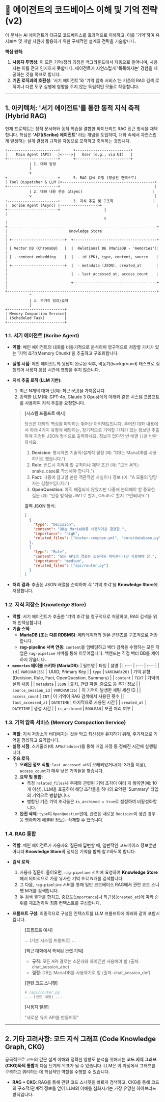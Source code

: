 # 🧠 에이전트의 코드베이스 이해 및 기억 전략 (v2)

이 문서는 AI 에이전트가 대규모 코드베이스를 효과적으로 이해하고, 이를 '기억'하여 유지보수 및 개발 지원에 활용하기 위한 구체적인 설계와 전략을 기술합니다.

**핵심 원칙**:
1.  **사용자 투명성**: 이 모든 기억/정리 과정은 백그라운드에서 자동으로 일어나며, 사용자는 이를 전혀 인지하지 못합니다. 에이전트가 자연스럽게 '똑똑해지는' 경험을 제공하는 것을 목표로 합니다.
2.  **기존 로직과의 호환성**: '서기 에이전트'와 '기억 압축 서비스'는 기존의 RAG 검색 로직이나 다른 도구 실행에 영향을 주지 않는 독립적인 모듈로 작동합니다.

---

## 1. 아키텍처: '서기 에이전트'를 통한 동적 지식 축적 (Hybrid RAG)

현재 프로젝트는 정적 문서화와 동적 학습을 결합한 하이브리드 RAG 접근 방식을 채택합니다. 핵심은 **'서기(Scribe) 에이전트'** 라는 개념을 도입하여, 대화 속에서 자연스럽게 발생하는 설계 결정과 규칙을 자동으로 포착하고 축적하는 것입니다.

```
+-----------------------+      +-------------------------+      
|    Main Agent (API)   |<---->|   User (e.g., via UI)   |      
+-----------------------+      +-------------------------+      
           | 1. 대화 발생                                             
           |                                                          
           v                                                        
+-----------------------+      5. RAG 검색 요청 (향상된 컨텍스트)
| Tool Dispatcher & LLM |<------------------------------------------+
+-----------------------+                                           |
           | 2. 대화 내용 전송 (Async)                                |
           v                                                        |
+-----------------------+      3. 지식 추출 및 구조화                  |
|  Scribe Agent (Async) |----------------->+                         |
+-----------------------+                    |                         |
                                             v                         |
+--------------------------------------------------------------------+  
|                            Knowledge Store                           |  
| +------------------------+  +--------------------------------------+ |  
| | Vector DB (ChromaDB)   |  |  Relational DB (MariaDB - 'memories')| |  
| | - content_embedding    |  |  - id (PK), type, content, source    | |  
| +------------------------+  |  - metadata (JSON), created_at       | |  
|                             |  - last_accessed_at, access_count    | |  
|                             +--------------------------------------+ |  
+--------------------------------------------------------------------+  
           ^                                                        
           | 4. 주기적 정리/요약                                      
           |                                                        
+--------------------------+                                        
| Memory Compaction Service|                                        
| (Scheduled Task)         |                                        
+--------------------------+                                        
```

### 1.1. 서기 에이전트 (Scribe Agent)

-   **역할**: 메인 에이전트의 대화를 비동기적으로 분석하여 영구적으로 저장할 가치가 있는 '기억 조각(Memory Chunk)'을 추출하고 구조화합니다.
-   **실행 시점**: 메인 에이전트의 응답이 완료된 직후, 비동기(background) 태스크로 실행되어 사용자 응답 시간에 영향을 주지 않습니다.
-   **지식 추출 로직 (LLM 기반)**:
    1.  최근 N개의 대화 턴(예: 최근 5턴)을 가져옵니다.
    2.  강력한 LLM(예: GPT-4o, Claude 3 Opus)에게 아래와 같은 시스템 프롬프트를 사용하여 지식 추출을 요청합니다.

    > **[시스템 프롬프트 예시]**
    >
    > 당신은 대화의 핵심을 파악하는 뛰어난 아키텍트입니다. 주어진 대화 내용에서 아래 4가지 유형에 해당하는, 장기적으로 기억할 가치가 있는 정보만 추출하여 지정된 JSON 형식으로 출력하세요. 정보가 없다면 빈 배열 `[]`을 반환하세요.
    >
    > 1.  **Decision**: 명시적인 기술적/설계적 결정 (예: "DB는 MariaDB를 사용하기로 했습니다.")
    > 2.  **Rule**: 반드시 지켜야 할 규칙이나 제약 조건 (예: "모든 API는 snake_case로 작성해야 합니다.")
    > 3.  **Fact**: 나중에 참고할 만한 객관적인 사실이나 정보 (예: "A 모듈의 담당자는 김철수입니다.")
    > 4.  **OpenQuestion**: 아직 해결되지 않았지만 나중에 논의해야 할 중요한 질문 (예: "인증 방식을 JWT로 할지, OAuth로 할지 고민되네요.")
    >
    > **출력 JSON 형식:**
    >
    > ```json
    > [
    >   {
    >     "type": "Decision",
    >     "content": "DB는 MariaDB를 사용하기로 결정함.",
    >     "importance": "high",
    >     "related_files": ["docker-compose.yml", "core/database.py"]
    >   },
    >   {
    >     "type": "Rule",
    >     "content": "모든 API의 경로는 소문자와 하이픈(-)만 사용해야 함.",
    >     "importance": "medium",
    >     "related_files": ["api/router.py"]
    >   }
    > ]
    > ```

-   **처리 결과**: 추출된 JSON 배열을 순회하며 각 '기억 조각'을 **Knowledge Store**에 저장합니다.

### 1.2. 지식 저장소 (Knowledge Store)

-   **역할**: 서기 에이전트가 추출한 '기억 조각'을 영구적으로 저장하고, RAG 검색을 위해 인덱싱합니다.
-   **기술 스택**:
    -   **MariaDB (또는 다른 RDBMS)**: 메타데이터와 원본 콘텐츠를 구조적으로 저장합니다.
    -   **rag-pipeline 서버 연동**: `content`를 임베딩하고 벡터 검색을 수행하는 모든 작업은 `rag-pipeline` 서버를 통해 이루어집니다. 백엔드는 직접 벡터 DB를 제어하지 않습니다.
-   **`memories` 테이블 스키마 (MariaDB)**:
    | 필드명 | 타입 | 설명 |
    | :--- | :--- | :--- |
    | `id` | `VARCHAR(36)` | UUID, Primary Key |
    | `type` | `VARCHAR(20)` | 기억 유형 (Decision, Rule, Fact, OpenQuestion, Summary) |
    | `content` | `TEXT` | 기억의 실제 내용 |
    | `metadata` | `JSON` | 출처, 관련 파일, 중요도 등 추가 정보 |
    | `source_session_id` | `VARCHAR(36)` | 이 기억이 발생한 채팅 세션 ID |
    | `access_count` | `INT` | 이 기억이 RAG 검색에서 사용된 횟수 |
    | `last_accessed_at` | `DATETIME` | 마지막으로 사용된 시간 |
    | `created_at` | `DATETIME` | 생성 시간 |
    | `is_archived` | `BOOLEAN` | 보관 처리 여부 |

### 1.3. 기억 압축 서비스 (Memory Compaction Service)

-   **역할**: 지식 저장소가 비대해지는 것을 막고 최신성을 유지하기 위해, 주기적으로 기억을 정리하고 요약합니다.
-   **실행 시점**: 스케줄러(예: `APScheduler`)를 통해 매일 자정 등 정해진 시간에 실행됩니다.
-   **주요 로직**:
    1.  **오래된 정보 식별**: `last_accessed_at`이 오래되었거나(예: 3개월 이상), `access_count`가 매우 낮은 기억들을 찾습니다.
    2.  **요약 및 병합**:
        -   특정 `related_files`나 주제와 관련된 기억 조각이 여러 개 쌓이면(예: 10개 이상), LLM을 호출하여 해당 조각들을 하나의 요약된 'Summary' 타입의 기억으로 병합합니다.
        -   병합된 기존 기억 조각들은 `is_archived = true`로 설정하여 비활성화합니다.
    3.  **완전 삭제**: `type`이 `OpenQuestion`인데, 관련된 새로운 `Decision`이 생긴 경우 등 명확하게 해결된 정보는 삭제할 수 있습니다.

### 1.4. RAG 통합

-   **역할**: 메인 에이전트가 사용자의 질문에 답변할 때, 일반적인 코드베이스 정보뿐만 아니라 **Knowledge Store**의 정제된 기억을 함께 참고하도록 합니다.
-   **검색 로직**:
    1.  사용자 질문이 들어오면, `rag-pipeline` 서버에 요청하여 **Knowledge Store**에서 의미적으로 가장 유사한 기억 조각 N개를 검색합니다.
    2.  그 다음, `rag-pipeline` 서버를 통해 일반 코드베이스 RAG에서 관련 코드 스니펫 M개를 검색합니다.
    3.  두 검색 결과를 합치고, 중요도(`importance`)나 최근성(`created_at`)에 따라 순위를 재조정하여 최종 컨텍스트를 구성합니다.
-   **프롬프트 구성**: 최종적으로 구성된 컨텍스트를 LLM 프롬프트에 아래와 같이 포함시킵니다.

    > **[프롬프트 예시]**
    >
    > ... (기본 시스템 프롬프트) ...
    >
    > **[최근 대화에서 축적된 관련 기억]**
    >
    > -   **규칙**: 모든 API 경로는 소문자와 하이픈만 사용해야 함 (출처: chat_session_abc)
    > -   **결정**: DB는 MariaDB를 사용하기로 함 (출처: chat_session_def)
    >
    > **[관련 코드 스니펫]**
    >
    > ```python
    > # /api/router.py
    > ... (코드 내용) ...
    > ```
    >
    > **[사용자 질문]**
    >
    > "새로운 유저 API를 만들어줘"

---

## 2. 기타 고려사항: 코드 지식 그래프 (Code Knowledge Graph, CKG)

궁극적으로 코드의 깊은 설계 이해와 정확한 영향도 분석을 위해서는 **코드 지식 그래프(CKG)와의 통합**이 다음 단계의 목표가 될 수 있습니다. LLM은 이 과정에서 그래프를 구축하고 쿼리하는 데 핵심적인 역할을 수행할 수 있습니다.

-   **RAG + CKG**: RAG를 통해 관련 코드 스니펫을 빠르게 검색하고, CKG를 통해 코드의 구조적/관계적 정보를 얻어 LLM의 이해를 심화시키는 가장 유망한 하이브리드 방식입니다.
